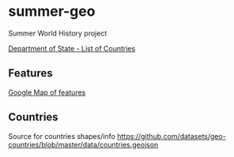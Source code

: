 # summer-geo
Summer World History project

[Department of State - List of Countries](https://www.state.gov/independent-states-in-the-world/)

## Features

[Google Map of features](https://drive.google.com/open?id=1IaDA2lzXpll1rHSRL15lBZhqzpgjJIaI&usp=sharing)

## Countries

Source for countries shapes/info https://github.com/datasets/geo-countries/blob/master/data/countries.geojson

